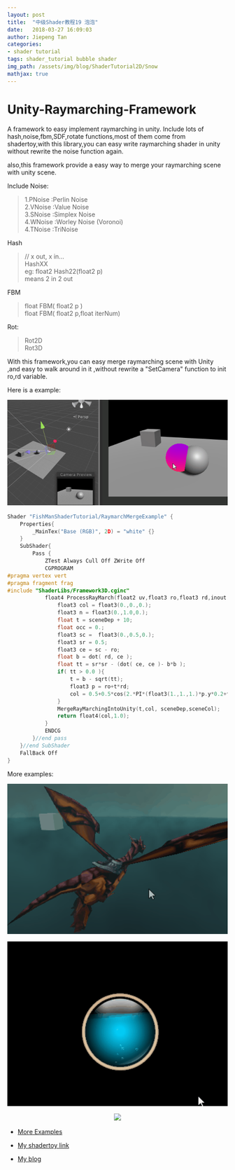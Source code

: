 ```yaml
---
layout: post
title:  "中级Shader教程19 泡泡"
date:   2018-03-27 16:09:03
author: Jiepeng Tan
categories: 
- shader tutorial
tags: shader_tutorial bubble shader
img_path: /assets/img/blog/ShaderTutorial2D/Snow
mathjax: true
---
```

 


# Unity-Raymarching-Framework
A framework to easy implement raymarching in unity. Include lots of hash,noise,fbm,SDF,rotate functions,most of them come from shadertoy,with this library,you can easy write raymarching shader in unity without rewrite the noise function again.    

also,this framework provide a easy way to merge your raymarching scene with unity scene.    

Include
Noise:
>1.PNoise :Perlin Noise  
2.VNoise :Value Noise  
3.SNoise :Simplex Noise   
4.WNoise :Worley Noise (Voronoi)  
4.TNoise :TriNoise  

Hash
>//  x out, x in...  
HashXX  
eg:
float2 Hash22(float2 p)   
means 2 in 2 out  

FBM  
>float FBM( float2 p )  
float FBM( float2 p,float iterNum)  

Rot:
>Rot2D  
Rot3D  

With this framework,you can easy merge raymarching scene with Unity ,and easy  to walk around in it ,without rewrite a "SetCamera" function to init ro,rd variable.

Here is a example:
<p align="center">
<img src="https://github.com/JiepengTan/JiepengTan.github.io/blob/master/assets/img/blog/Show/MergeRaymarchExample.gif?raw=true" width="660"></p>   

```c
Shader "FishManShaderTutorial/RaymarchMergeExample" {
    Properties{
        _MainTex("Base (RGB)", 2D) = "white" {}
    }
    SubShader{
        Pass {
            ZTest Always Cull Off ZWrite Off
            CGPROGRAM
#pragma vertex vert   
#pragma fragment frag  
#include "ShaderLibs/Framework3D.cginc"
            float4 ProcessRayMarch(float2 uv,float3 ro,float3 rd,inout float sceneDep,float4 sceneCol)  {
                float3 col = float3(0.,0.,0.);
                float3 n = float3(0.,1.0,0.);
                float t = sceneDep + 10;
                float occ = 0.;
                float3 sc =  float3(0.,0.5,0.);
                float3 sr = 0.5;
                float3 ce = sc - ro;
                float b = dot( rd, ce );
                float tt = sr*sr - (dot( ce, ce )- b*b );
                if( tt > 0.0 ){
                    t = b - sqrt(tt);
                    float3 p = ro+t*rd;
                    col = 0.5+0.5*cos(2.*PI*(float3(1.,1.,1.)*p.y*0.2+float3(0.,0.33,0.67)));
                }
                MergeRayMarchingIntoUnity(t,col, sceneDep,sceneCol);
                return float4(col,1.0);
            } 
            ENDCG
        }//end pass
    }//end SubShader
    FallBack Off
}
```



More examples:
 <p align="center">
<img src="https://github.com/JiepengTan/JiepengTan.github.io/blob/master/assets/img/blog/Show/Fog.gif?raw=true" width="512"></p> 

<p align="center">
<img src="https://github.com/JiepengTan/JiepengTan.github.io/blob/master/assets/img/blog/Show/HpUI.gif?raw=true" width="512"></p> 

<p align="center">
<img src="https://github.com/JiepengTan/JiepengTan.github.io/blob/master/assets/img/blog/Show/LakeInHighland.gif?raw=true" width="512"></p> 


- [More Examples][1]
- [My shadertoy link][2]
- [My blog][3]

  [1]: https://github.com/JiepengTan/FishManShaderTutorial
  [2]: https://www.shadertoy.com/user/FishMan
  [3]: https://jiepengtan.github.io/